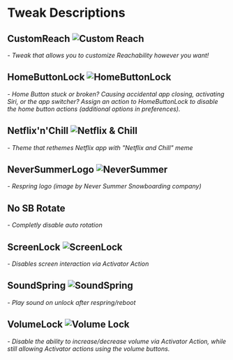 # Tweak Descriptions


## CustomReach <img src="https://raw.githubusercontent.com/LacertosusRepo/Open-Source-Tweaks/master/CustomReach/customreachpreferences/Resources/CRIcon%402x.png" alt="Custom Reach">
*- Tweak that allows you to customize Reachability however you want!*


## HomeButtonLock <img src="https://raw.githubusercontent.com/LacertosusRepo/Open-Source-Tweaks/master/HomeButtonLock/hblprefs/Resources/hblprefs%402x.png" alt="HomeButtonLock">
*- Home Button stuck or broken? Causing accidental app closing, activating Siri, or the app switcher? Assign an action to HomeButtonLock to disable the home button actions (additional options in preferences).*


## Netflix'n'Chill <img src="url" alt="Netflix & Chill">
*- Theme that rethemes Netflix app with "Netflix and Chill" meme*


## NeverSummerLogo <img src="url" alt="NeverSummer">
*- Respring logo (image by Never Summer Snowboarding company)*


## No SB Rotate
*- Completly disable auto rotation*


## ScreenLock <img src="https://raw.githubusercontent.com/LacertosusRepo/Open-Source-Tweaks/master/ScreenLock/layout/Library/Activator/Listeners/com.lacertosus.screenlock/Icon-small%402x.png" alt="ScreenLock">
*- Disables screen interaction via Activator Action*


## SoundSpring <img src="https://raw.githubusercontent.com/LacertosusRepo/Open-Source-Tweaks/master/SoundSpring/soundprefs/Resources/soundprefs%402x.png" alt="SoundSpring">
*- Play sound on unlock after respring/reboot*


## VolumeLock <img src="https://raw.githubusercontent.com/LacertosusRepo/Open-Source-Tweaks/master/VolumeLock/Icon-small%402x.png" alt="Volume Lock">
*- Disable the ability to increase/decrease volume via Activator Action, while still allowing Activator actions using the volume buttons.*

